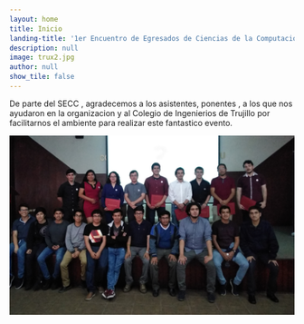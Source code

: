 ```yaml
---
layout: home
title: Inicio
landing-title: '1er Encuentro de Egresados de Ciencias de la Computacion'
description: null
image: trux2.jpg
author: null
show_tile: false
---
```


De parte del SECC , agradecemos a los asistentes, ponentes , a los que nos ayudaron en la organizacion y al Colegio de Ingenierios de Trujillo por facilitarnos el ambiente para realizar este fantastico evento.

![](assets/images/gracias.jpg)
